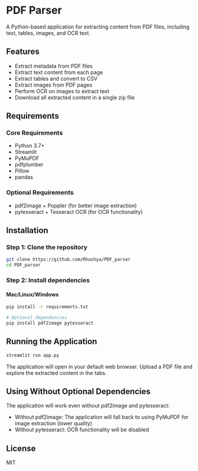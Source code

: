 # PDF Parser

A Python-based application for extracting content from PDF files, including text, tables, images, and OCR text.

## Features

- Extract metadata from PDF files
- Extract text content from each page
- Extract tables and convert to CSV
- Extract images from PDF pages
- Perform OCR on images to extract text
- Download all extracted content in a single zip file

## Requirements

### Core Requirements
- Python 3.7+
- Streamlit
- PyMuPDF
- pdfplumber
- Pillow
- pandas

### Optional Requirements
- pdf2image + Poppler (for better image extraction)
- pytesseract + Tesseract OCR (for OCR functionality)

## Installation

### Step 1: Clone the repository
```bash
git clone https://github.com/Rhushya/PDF_parser
cd PDF_parser
```

### Step 2: Install dependencies



#### Mac/Linux/Windows
```bash
pip install -r requirements.txt

# Optional dependencies
pip install pdf2image pytesseract

```

## Running the Application

```bash
streamlit run app.py
```

The application will open in your default web browser. Upload a PDF file and explore the extracted content in the tabs.

## Using Without Optional Dependencies

The application will work even without pdf2image and pytesseract:

- Without pdf2image: The application will fall back to using PyMuPDF for image extraction (lower quality)
- Without pytesseract: OCR functionality will be disabled

## License

MIT